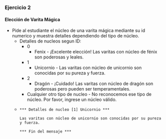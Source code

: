 ### Ejercicio 2 
#### Elección de Varita Mágica

* Pide al estudiante el núcleo de una varita mágica mediante su id numerico y muestra detalles dependiendo del tipo de núcleo.
    - Detalles de nucleos segun ID:
        * 0
            - Fenix - ¡Excelente elección! Las varitas con núcleo de fénix son poderosas y leales.
        * 1
            -  Unicornio - Las varitas con núcleo de unicornio son conocidas por su pureza y fuerza.
        * 2
            -  Dragón - ¡Cuidado! Las varitas con núcleo de dragón son poderosas pero pueden ser temperamentales.
        * Cualquier otro tipo de nucleo - No reconocemos ese tipo de núcleo. Por favor, ingrese un núcleo válido.
    -   ```
        *** Detalles de nucleo [1] Unicornio ***

        Las varitas con núcleo de unicornio son conocidas por su pureza y fuerza.

        *** Fin del mensaje ***
        ```